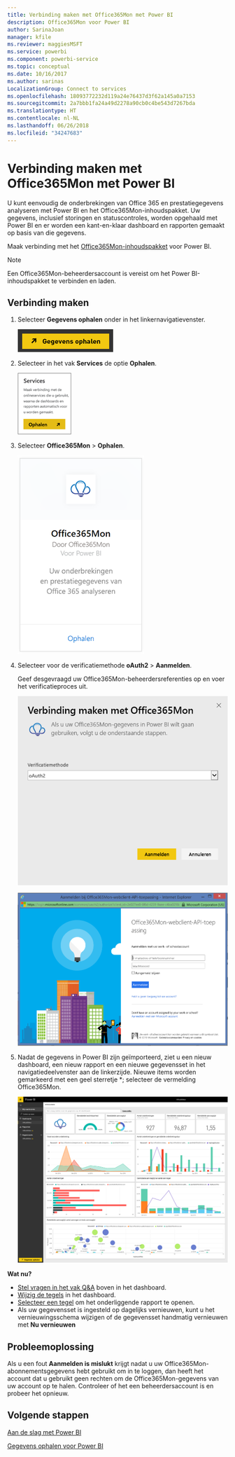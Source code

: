 ```yaml
---
title: Verbinding maken met Office365Mon met Power BI
description: Office365Mon voor Power BI
author: SarinaJoan
manager: kfile
ms.reviewer: maggiesMSFT
ms.service: powerbi
ms.component: powerbi-service
ms.topic: conceptual
ms.date: 10/16/2017
ms.author: sarinas
LocalizationGroup: Connect to services
ms.openlocfilehash: 18093772232d119a24e76437d3f62a145a0a7153
ms.sourcegitcommit: 2a7bbb1fa24a49d2278a90cb0c4be543d7267bda
ms.translationtype: HT
ms.contentlocale: nl-NL
ms.lasthandoff: 06/26/2018
ms.locfileid: "34247683"
---
```

# <a name="connect-to-office365mon-with-power-bi"></a>Verbinding maken met Office365Mon met Power BI
U kunt eenvoudig de onderbrekingen van Office 365 en prestatiegegevens analyseren met Power BI en het Office365Mon-inhoudspakket. Uw gegevens, inclusief storingen en statuscontroles, worden opgehaald met Power BI en er worden een kant-en-klaar dashboard en rapporten gemaakt op basis van die gegevens.

Maak verbinding met het [Office365Mon-inhoudspakket](https://app.powerbi.com/groups/me/getdata/services/office365mon) voor Power BI.

>[!NOTE]
>Een Office365Mon-beheerdersaccount is vereist om het Power BI-inhoudspakket te verbinden en laden.

## <a name="how-to-connect"></a>Verbinding maken
1. Selecteer **Gegevens ophalen** onder in het linkernavigatievenster.
   
   ![](media/service-connect-to-office365mon/pbi_getdata.png)
2. Selecteer in het vak **Services** de optie **Ophalen**.
   
   ![](media/service-connect-to-office365mon/pbi_getservices.png) 
3. Selecteer **Office365Mon** \> **Ophalen**.
   
   ![](media/service-connect-to-office365mon/o365mon.png)
4. Selecteer voor de verificatiemethode **oAuth2** \> **Aanmelden**.
   
   Geef desgevraagd uw Office365Mon-beheerdersreferenties op en voer het verificatieproces uit.
   
   ![](media/service-connect-to-office365mon/creds.png)
   
   ![](media/service-connect-to-office365mon/creds2.png)
5. Nadat de gegevens in Power BI zijn geïmporteerd, ziet u een nieuw dashboard, een nieuw rapport en een nieuwe gegevensset in het navigatiedeelvenster aan de linkerzijde. Nieuwe items worden gemarkeerd met een geel sterretje \*; selecteer de vermelding Office365Mon.
   
   ![](media/service-connect-to-office365mon/dashboard4.png)

**Wat nu?**

* [Stel vragen in het vak Q&A](power-bi-q-and-a.md) boven in het dashboard.
* [Wijzig de tegels](service-dashboard-edit-tile.md) in het dashboard.
* [Selecteer een tegel](service-dashboard-tiles.md) om het onderliggende rapport te openen.
* Als uw gegevensset is ingesteld op dagelijks vernieuwen, kunt u het vernieuwingsschema wijzigen of de gegevensset handmatig vernieuwen met **Nu vernieuwen**

## <a name="troubleshooting"></a>Probleemoplossing
Als u een fout **Aanmelden is mislukt** krijgt nadat u uw Office365Mon-abonnementsgegevens hebt gebruikt om in te loggen, dan heeft het account dat u gebruikt geen rechten om de Office365Mon-gegevens van uw account op te halen. Controleer of het een beheerdersaccount is en probeer het opnieuw.

## <a name="next-steps"></a>Volgende stappen
[Aan de slag met Power BI](service-get-started.md)

[Gegevens ophalen voor Power BI](service-get-data.md)

